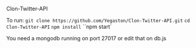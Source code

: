 Clon-Twitter-API

To run:
`git clone https://github.com/Yegaston/Clon-Twitter-API.git`
`cd Clon-Twitter-API`
`npm install`
``npm start`

You need a mongodb running on port 27017 or edit that on db.js
